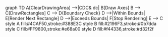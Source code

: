 
graph TD
    A[ClearDrawingArea] -->|CDC& dc| B[Draw Axes]
    B --> C[DrawRectangles]
    C --> D{Boundary Check}
    D -->|Within Bounds| E[Render Next Rectangle]
    D -->|Exceeds Bounds| F[Stop Rendering]
    E --> C
    style A fill:#4CAF50,stroke:#388E3C
    style B fill:#2196F3,stroke:#0b7dda
    style C fill:#FF9800,stroke:#e68a00
    style D fill:#f44336,stroke:#d32f2f
